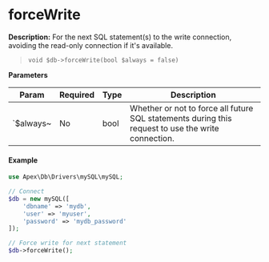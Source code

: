 
# forceWrite

**Description:** For the next SQL statement(s) to the write connection, avoiding the read-only connection if it's available.

> `void $db->forceWrite(bool $always = false)`


**Parameters**

Param | Required | Type | Description
------------- |------------- |------------- |------------- 
`$always~ | No | bool | Whether or not to force all future SQL statements during this request to use the write connection.


#### Example

~~~php
use Apex\Db\Drivers\mySQL\mySQL;

// Connect
$db = new mySQL([
    'dbname' => 'mydb', 
    'user' => 'myuser', 
    'password' => 'mydb_password'
]);

// Force write for next statement
$db->forceWrite();
~~~

